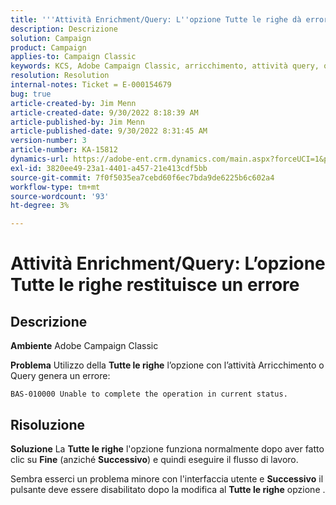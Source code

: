 ```yaml
---
title: '''Attività Enrichment/Query: L''opzione Tutte le righe dà errore"'
description: Descrizione
solution: Campaign
product: Campaign
applies-to: Campaign Classic
keywords: KCS, Adobe Campaign Classic, arricchimento, attività query, opzione Tutte le righe, errore
resolution: Resolution
internal-notes: Ticket = E-000154679
bug: true
article-created-by: Jim Menn
article-created-date: 9/30/2022 8:18:39 AM
article-published-by: Jim Menn
article-published-date: 9/30/2022 8:31:45 AM
version-number: 3
article-number: KA-15812
dynamics-url: https://adobe-ent.crm.dynamics.com/main.aspx?forceUCI=1&pagetype=entityrecord&etn=knowledgearticle&id=85aa3c7c-9840-ed11-9db1-0022480866ad
exl-id: 3820ee49-23a1-4401-a457-21e413cdf5bb
source-git-commit: 7f0f5035ea7cebd60f6ec7bda9de6225b6c602a4
workflow-type: tm+mt
source-wordcount: '93'
ht-degree: 3%

---
```


# Attività Enrichment/Query: L’opzione Tutte le righe restituisce un errore

## Descrizione


<b>Ambiente</b>
Adobe Campaign Classic

<b>Problema</b>
Utilizzo della <b>Tutte le righe</b> l’opzione con l’attività Arricchimento o Query genera un errore:


```
BAS-010000 Unable to complete the operation in current status.
```



## Risoluzione


<b>Soluzione</b>
La <b>Tutte le righe</b> l&#39;opzione funziona normalmente dopo aver fatto clic su <b>Fine</b> (anziché <b>Successivo</b>) e quindi eseguire il flusso di lavoro.

Sembra esserci un problema minore con l&#39;interfaccia utente e <b>Successivo</b> il pulsante deve essere disabilitato dopo la modifica al <b>Tutte le righe</b> opzione .

